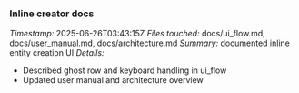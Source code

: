 ### Inline creator docs
*Timestamp:* 2025-06-26T03:43:15Z
*Files touched:* docs/ui_flow.md, docs/user_manual.md, docs/architecture.md
*Summary:* documented inline entity creation UI
*Details:*
- Described ghost row and keyboard handling in ui_flow
- Updated user manual and architecture overview
